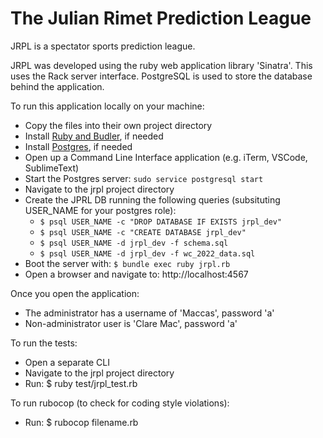# The Julian Rimet Prediction League

JRPL is a spectator sports prediction league.

JRPL was developed using the ruby web application library 'Sinatra'.
This uses the Rack server interface.
PostgreSQL is used to store the database behind the application.

To run this application locally on your machine:
  - Copy the files into their own project directory
  - Install [Ruby and Budler](https://www.jetbrains.com/help/ruby/set-up-a-ruby-development-environment.html), if needed
  - Install [Postgres](https://www.postgresql.org/docs/14/install-binaries.html), if needed
  - Open up a Command Line Interface application (e.g. iTerm, VSCode, SublimeText)
  - Start the Postgres server: `sudo service postgresql start`
  - Navigate to the jrpl project directory
  - Create the JPRL DB running the following queries (subsituting USER_NAME for your postgres role):
    - `$ psql USER_NAME -c "DROP DATABASE IF EXISTS jrpl_dev"`
    - `$ psql USER_NAME -c "CREATE DATABASE jrpl_dev"`
    - `$ psql USER_NAME -d jrpl_dev -f schema.sql`
    - `$ psql USER_NAME -d jrpl_dev -f wc_2022_data.sql`
  - Boot the server with: `$ bundle exec ruby jrpl.rb`
  - Open a browser and navigate to: http://localhost:4567

Once you open the application:
  - The administrator has a username of 'Maccas', password 'a'
  - Non-administrator user is 'Clare Mac', password 'a'

To run the tests:
  - Open a separate CLI
  - Navigate to the jrpl project directory
  - Run: $ ruby test/jrpl_test.rb

To run rubocop (to check for coding style violations):
  - Run: $ rubocop filename.rb
